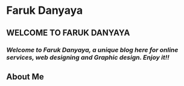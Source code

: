 # Faruk Danyaya 

## **WELCOME TO FARUK DANYAYA**
 
### *Welcome to Faruk Danyaya, a unique blog here for online services, web designing and Graphic design.  Enjoy it!!*
 
 
 
 ## About Me

